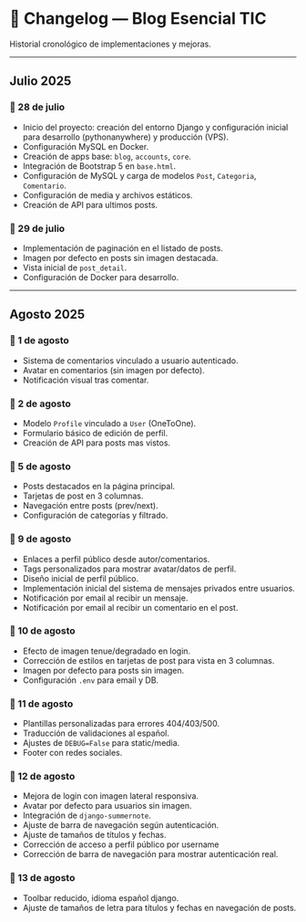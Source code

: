 # 📜 Changelog — Blog Esencial TIC

Historial cronológico de implementaciones y mejoras.

---

## **Julio 2025**

### 📆 28 de julio
- Inicio del proyecto: creación del entorno Django y configuración inicial para desarrollo (pythonanywhere) y producción (VPS).
- Configuración MySQL en Docker.
- Creación de apps base: `blog`, `accounts`, `core`.
- Integración de Bootstrap 5 en `base.html`.
- Configuración de MySQL y carga de modelos `Post`, `Categoria`, `Comentario`.
- Configuración de media y archivos estáticos.
- Creación de API para ultimos posts.

### 📆 29 de julio
- Implementación de paginación en el listado de posts.
- Imagen por defecto en posts sin imagen destacada.
- Vista inicial de `post_detail`.
- Configuración de Docker para desarrollo.

---

## **Agosto 2025**

### 📆 1 de agosto
- Sistema de comentarios vinculado a usuario autenticado.
- Avatar en comentarios (sin imagen por defecto).
- Notificación visual tras comentar.

### 📆 2 de agosto
- Modelo `Profile` vinculado a `User` (OneToOne).
- Formulario básico de edición de perfil.
- Creación de API para posts mas vistos.

### 📆 5 de agosto
- Posts destacados en la página principal.
- Tarjetas de post en 3 columnas.
- Navegación entre posts (prev/next).
- Configuración de categorías y filtrado.

### 📆 9 de agosto
- Enlaces a perfil público desde autor/comentarios.
- Tags personalizados para mostrar avatar/datos de perfil.
- Diseño inicial de perfil público.
- Implementación inicial del sistema de mensajes privados entre usuarios.
- Notificación por email al recibir un mensaje.
- Notificación por email al recibir un comentario en el post.

### 📆 10 de agosto
- Efecto de imagen tenue/degradado en login.
- Corrección de estilos en tarjetas de post para vista en 3 columnas.
- Imagen por defecto para posts sin imagen.
- Configuración `.env` para email y DB.

### 📆 11 de agosto
- Plantillas personalizadas para errores 404/403/500.
- Traducción de validaciones al español.
- Ajustes de `DEBUG=False` para static/media.
- Footer con redes sociales.

### 📆 12 de agosto
- Mejora de login con imagen lateral responsiva.
- Avatar por defecto para usuarios sin imagen.
- Integración de `django-summernote`.
- Ajuste de barra de navegación según autenticación.
- Ajuste de tamaños de títulos y fechas.
- Corrección de acceso a perfil público por username
- Corrección de barra de navegación para mostrar autenticación real.

### 📆 13 de agosto
- Toolbar reducido, idioma español django.
- Ajuste de tamaños de letra para títulos y fechas en navegación de posts.